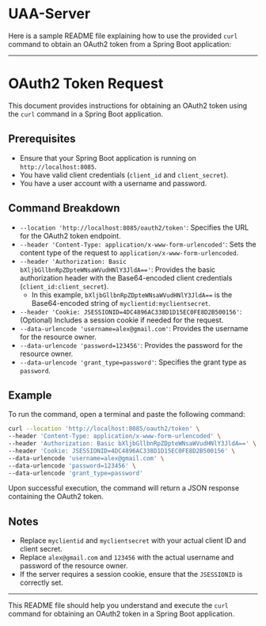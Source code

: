 # UAA-Server 

Here is a sample README file explaining how to use the provided `curl` command to obtain an OAuth2 token from a Spring Boot application:

---

# OAuth2 Token Request

This document provides instructions for obtaining an OAuth2 token using the `curl` command in a Spring Boot application.

## Prerequisites

- Ensure that your Spring Boot application is running on `http://localhost:8085`.
- You have valid client credentials (`client_id` and `client_secret`).
- You have a user account with a username and password.


## Command Breakdown

- `--location 'http://localhost:8085/oauth2/token'`: Specifies the URL for the OAuth2 token endpoint.
- `--header 'Content-Type: application/x-www-form-urlencoded'`: Sets the content type of the request to `application/x-www-form-urlencoded`.
- `--header 'Authorization: Basic bXljbGllbnRpZDpteWNsaWVudHNlY3JldA=='`: Provides the basic authorization header with the Base64-encoded client credentials (`client_id:client_secret`).
  - In this example, `bXljbGllbnRpZDpteWNsaWVudHNlY3JldA==` is the Base64-encoded string of `myclientid:myclientsecret`.
- `--header 'Cookie: JSESSIONID=4DC4896AC338D1D15EC0FE8D2B500156'`: (Optional) Includes a session cookie if needed for the request.
- `--data-urlencode 'username=alex@gmail.com'`: Provides the username for the resource owner.
- `--data-urlencode 'password=123456'`: Provides the password for the resource owner.
- `--data-urlencode 'grant_type=password'`: Specifies the grant type as `password`.

## Example

To run the command, open a terminal and paste the following command:

```sh
curl --location 'http://localhost:8085/oauth2/token' \
--header 'Content-Type: application/x-www-form-urlencoded' \
--header 'Authorization: Basic bXljbGllbnRpZDpteWNsaWVudHNlY3JldA==' \
--header 'Cookie: JSESSIONID=4DC4896AC338D1D15EC0FE8D2B500156' \
--data-urlencode 'username=alex@gmail.com' \
--data-urlencode 'password=123456' \
--data-urlencode 'grant_type=password'
```

Upon successful execution, the command will return a JSON response containing the OAuth2 token.

## Notes

- Replace `myclientid` and `myclientsecret` with your actual client ID and client secret.
- Replace `alex@gmail.com` and `123456` with the actual username and password of the resource owner.
- If the server requires a session cookie, ensure that the `JSESSIONID` is correctly set.

---

This README file should help you understand and execute the `curl` command for obtaining an OAuth2 token in a Spring Boot application.